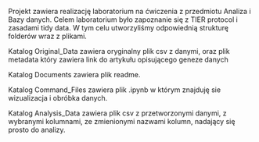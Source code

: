 Projekt zawiera realizację laboratorium na ćwiczenia z przedmiotu Analiza i Bazy danych.
Celem laboratorium było zapoznanie się z TIER protocol i zasadami tidy data. W tym celu
utworzyliśmy odpowiednią  strukturę folderów wraz z plikami. 

Katalog Original_Data zawiera oryginalny plik csv z danymi, oraz plik metadata który zawiera
link do artykułu opisującego geneze danych

Katalog Documents zawiera plik readme.

Katalog Command_Files zawiera plik .ipynb w którym znajduję sie wizualizacja i obróbka danych.

Katalog Analysis_Data zawiera plik csv z przetworzonymi danymi, z wybranymi kolumnami, ze 
zmienionymi nazwami kolumn, nadający się prosto do analizy. 

